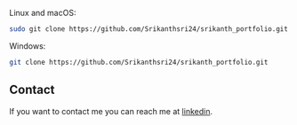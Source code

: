 Linux and macOS:

```bash
sudo git clone https://github.com/Srikanthsri24/srikanth_portfolio.git
```

Windows:

```bash
git clone https://github.com/Srikanthsri24/srikanth_portfolio.git
```

## Contact

If you want to contact me you can reach me at [linkedin](https://www.linkedin.com/in/srikanth-dubbaka?utm_source=share&utm_campaign=share_via&utm_content=profile&utm_medium=ios_app).

